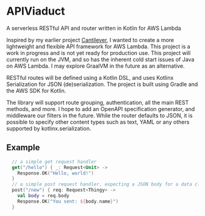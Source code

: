 # APIViaduct
A serverless RESTful API and router written in Kotlin for AWS Lambda

Inspired by my earlier project [Cantilever](https://www.cantilevers.org/), I wanted to create a more lightweight and flexible API framework for AWS Lambda. This project is a work in progress and is not yet ready for production use. This project will currently run on the JVM, and so has the inherent cold start issues of Java on AWS Lambda. I may explore GraalVM in the future as an alternative.

RESTful routes will be defined using a Kotlin DSL, and uses Kotlinx Serialization for JSON (de)serialization. The project is built using Gradle and the AWS SDK for Kotlin.

The library will support route grouping, authentication, all the main REST methods, and more. I hope to add an OpenAPI specification generator, and middleware our filters in the future. While the router defaults to JSON, it is possible to specify other content types such as text, YAML or any others supported by kotlinx.serialization.

## Example
```kotlin
  // a simple get request handler
  get("/hello") { _: Request<Unit> ->
    Response.OK("Hello, world!")  
  }
  // a simple post request handler, expecting a JSON body for a data class of type 'Thingy'
  post("/new") { req: Request<Thingy> ->
    val body = req.body
    Response.OK("You sent: ${body.name}")
  }
```

